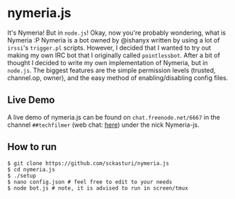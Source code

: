 nymeria.js
==========

It's Nymeria! But in `node.js`! Okay, now you're probably wondering, what is Nymeria :P Nymeria is a bot owned by @ishanyx written by using a lot of `irssi`'s `trigger.pl` scripts. However, I decided that I wanted to try out making my own IRC bot that I originally called `pointlessbot`. After a bit of thought I decided to write my own implementation of Nymeria, but in `node.js`. The biggest features are the simple permission levels (trusted, channel.op, owner), and the easy method of enabling/disabling config files.

Live Demo
---------

A live demo of nymeria.js can be found on `chat.freenode.net/6667` in the channel `##techfilmer` (web chat: [here](https://kiwiirc.com/client/irc.freenode.net/?nick=skasvisitor%7C?##techfilmer)) under the nick Nymeria-js.

How to run
----------
```
$ git clone https://github.com/sckasturi/nymeria.js
$ cd nymeria.js
$ ./setup
$ nano config.json # feel free to edit to your needs
$ node bot.js # note, it is advised to run in screen/tmux
```